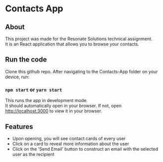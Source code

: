 # Contacts App

## About
This project was made for the Resonate Solutions technical assignment.\
It is an React application that allows you to browse your contacts.

## Run the code

Clone this github repo. After navigating to the Contacts-App folder on your device, run:

### `npm start` or `yarn start`

This runs the app in development mode.\
It should automatically open in your browser. If not, open [http://localhost:3000](http://localhost:3000) to view it in your browser.

## Features

* Upon opening, you will see contact cards of every user
* Click on a card to reveal more information about the user
* Click on the 'Send Email' button to construct an email with the selected user as the recipient
